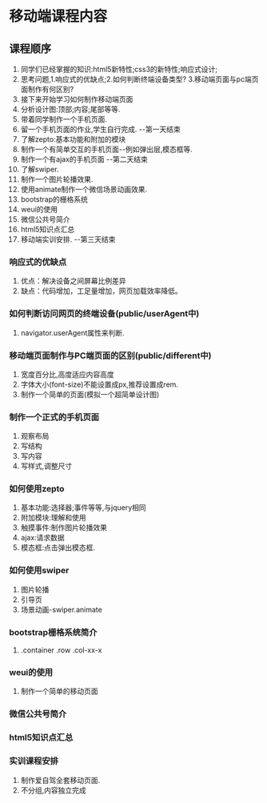 # 移动端课程内容
## 课程顺序
1. 同学们已经掌握的知识:html5新特性;css3的新特性;响应式设计;
2. 思考问题,1.响应式的优缺点;2.如何判断终端设备类型? 3.移动端页面与pc端页面制作有何区别?
3. 接下来开始学习如何制作移动端页面
4. 分析设计图:顶部;内容;尾部等等.
5. 带着同学制作一个手机页面.
6. 留一个手机页面的作业,学生自行完成.  --第一天结束
7. 了解zepto:基本功能和附加的模块
8. 制作一个有简单交互的手机页面--例如弹出层,模态框等.
9. 制作一个有ajax的手机页面  --第二天结束
10. 了解swiper.
11. 制作一个图片轮播效果.
12. 使用animate制作一个微信场景动画效果.
13. bootstrap的栅格系统
14. weui的使用
15. 微信公共号简介
16. html5知识点汇总
17. 移动端实训安排.   --第三天结束

### 响应式的优缺点
1. 优点：解决设备之间屏幕比例差异
2. 缺点：代码增加，工足量增加，网页加载效率降低。

### 如何判断访问网页的终端设备(public/userAgent中)
1. navigator.userAgent属性来判断.

### 移动端页面制作与PC端页面的区别(public/different中)
1. 宽度百分比,高度适应内容高度
2. 字体大小(font-size)不能设置成px,推荐设置成rem.
3. 制作一个简单的页面(模拟一个超简单设计图)

### 制作一个正式的手机页面
1. 观察布局
2. 写结构
3. 写内容
4. 写样式,调整尺寸

### 如何使用zepto
1. 基本功能:选择器;事件等等,与jquery相同
2. 附加模块:理解和使用
3. 触摸事件:制作图片轮播效果
4. ajax:请求数据
5. 模态框:点击弹出模态框.

### 如何使用swiper
1. 图片轮播
2. 引导页
3. 场景动画-swiper.animate

### bootstrap栅格系统简介
1. .container .row .col-xx-x

### weui的使用
1. 制作一个简单的移动页面

### 微信公共号简介

### html5知识点汇总

### 实训课程安排
1. 制作爱自驾全套移动页面.
2. 不分组,内容独立完成
